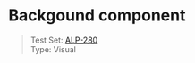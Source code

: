# Backgound component
> Test Set: [ALP-280](https://everfi.atlassian.net/browse/ALP-280)   
Type: Visual  

<!-- include: cypress/integration/backGround.js -->
<!-- /include: cypress/integration/backGround.js -->
